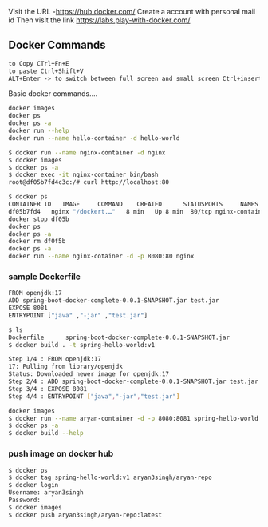 Visit the URL -https://hub.docker.com/
Create a account with personal mail id
Then visit the link https://labs.play-with-docker.com/

## Docker Commands


```sh
to Copy CTrl+Fn+E
to paste Ctrl+Shift+V
ALT+Enter -> to switch between full screen and small screen Ctrl+insert ->copy  Shift+insert ->paste
```

Basic docker commands....

```sh
docker images
docker ps
docker ps -a
docker run --help
docker run --name hello-container -d hello-world
```


```sh
$ docker run --name nginx-container -d nginx
$ docker images
$ docker ps -a
$ docker exec -it nginx-container bin/bash
root@df05b7fd4c3c:/# curl http://localhost:80
```


```sh
$ docker ps
CONTAINER ID   IMAGE     COMMAND    CREATED      STATUSPORTS     NAMES
df05b7fd4   nginx "/dockert.…"   8 min   Up 8 min  80/tcp nginx-container
docker stop df05b
docker ps
docker ps -a
docker rm df0f5b
docker ps -a
docker run --name nginx-cotainer -d -p 8080:80 nginx
```
### sample Dockerfile

```sh
FROM openjdk:17
ADD spring-boot-docker-complete-0.0.1-SNAPSHOT.jar test.jar
EXPOSE 8081
ENTRYPOINT ["java" ,"-jar" ,"test.jar"]
```

```sh
$ ls
Dockerfile      spring-boot-docker-complete-0.0.1-SNAPSHOT.jar
$ docker build . -t spring-hello-world:v1

Step 1/4 : FROM openjdk:17
17: Pulling from library/openjdk
Status: Downloaded newer image for openjdk:17
Step 2/4 : ADD spring-boot-docker-complete-0.0.1-SNAPSHOT.jar test.jar
Step 3/4 : EXPOSE 8081
Step 4/4 : ENTRYPOINT ["java","-jar","test.jar"]

docker images
$ docker run --name aryan-container -d -p 8080:8081 spring-hello-world:v1
$ docker ps -a
$ docker build --help
```
### push image on docker hub
```sh
$ docker ps
$ docker tag spring-hello-world:v1 aryan3singh/aryan-repo
$ docker login 
Username: aryan3singh
Password: 
$ docker images
$ docker push aryan3singh/aryan-repo:latest
```

